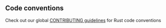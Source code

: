 ## Code conventions

Check out our global [CONTRIBUTING guidelines](https://github.com/kubewarden/.github/blob/main/CONTRIBUTING.md) for Rust code conventions
